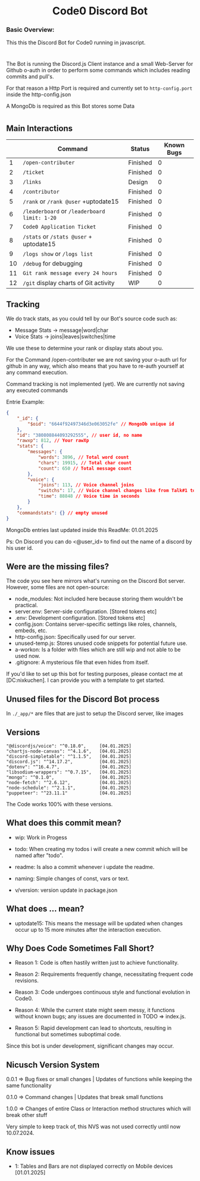 <div align="center">
<h1>Code0 Discord Bot</h1>
</div>

### Basic Overview:

This this the Discord Bot for Code0 running in javascript.
#
The Bot is running the Discord.js Client instance and a small Web-Server for Github o-auth in order to perform some commands which includes reading commits and pull's.

For that reason a Http Port is required and currently set to `http-config.port` inside the http-config.json

A MongoDb is required as this Bot stores some Data
#

## Main Interactions

|     | Command                                      | Status       | Known Bugs
| --- | ---------------------------------------------| ------------ | --------- |
| 1   | `/open-contributer`                          | Finished     |         0 |
| 2   | `/ticket`                                    | Finished     |         0 |
| 3   | `/links`                                     | Design       |         0 |
| 4   | `/contributor`                               | Finished     |         0 |
| 5   | `/rank` or `/rank @user` +uptodate15         | Finished     |         0 |
| 6   | `/leaderboard` or `/leaderboard limit: 1-20` | Finished     |         0 |
| 7   | `Code0 Application Ticket`                   | Finished     |         0 |
| 8   | `/stats` or `/stats @user` + uptodate15      | Finished     |         0 |
| 9   | `/logs show` or `/logs list`                 | Finished     |         0 |
| 10  | `/debug` for debugging                       | Finished     |         0 |
| 11  | `Git rank message every 24 hours`            | Finished     |         0 |
| 12  | `/git` display charts of Git activity        | WIP          |         0 |

## Tracking

We do track stats, as you could tell by our Bot's source code such as:

- Message Stats -> message|word|char
- Voice Stats -> joins|leaves|switches|time

We use these to determine your rank or display stats about you.

For the Command /open-contributer we are not saving your o-auth url for github in any way,
which also means that you have to re-auth yourself at any command execution.

Command tracking is not implemented (yet).
We are currently not saving any executed commands

Entrie Example:
```json
{
    "_id": {
        "$oid": "6644f92497346d3e063052fe" // MongoDb unique id
    },
    "id": "380808844093292555", // user id, no name
    "rawxp": 812, // Your rawXp
    "stats": {
        "messages": {
            "words": 3896, // Total word count
            "chars": 19915, // Total char count
            "count": 650 // Total message count
        },
        "voice": {
            "joins": 113, // Voice channel joins
            "switchs": 17, // Voice channel changes like from Talk#1 to Talk#2 (while remaining connection)
            "time": 88848 // Voice time in seconds
        }
    },
    "commandstats": {} // empty unused
}
```

MongoDb entries last updated inside this ReadMe: 01.01.2025

Ps: On Discord you can do <@user_id> to find out the name of a discord by his user id.

## Were are the missing files?

The code you see here mirrors what's running on the Discord Bot server. However, some files are not open-source:

- node_modules: Not included here because storing them wouldn't be practical.
- server.env: Server-side configuration. [Stored tokens etc]
- .env: Development configuration. [Stored tokens etc]
- config.json: Contains server-specific settings like roles, channels, embeds, etc.
- http-config.json: Specifically used for our server.
- unused-temp.js: Stores unused code snippets for potential future use.
- a-workon: Is a folder with files which are still wip and not able to be used now.
- .gitignore: A mysterious file that even hides from itself.

If you'd like to set up this bot for testing purposes, please contact me at [DC:nixkuchen]. I can provide you with a template to get started.

## Unused files for the Discord Bot process

In `./_app/*` are files that are just to setup the Discord server, like images

## Versions

    "@discordjs/voice": "^0.18.0",     [04.01.2025]
    "chartjs-node-canvas": "^4.1.6",   [04.01.2025]
    "discord-simpletable": "^1.1.5",   [04.01.2025]
    "discord.js": "^14.17.2",          [04.01.2025]
    "dotenv": "^16.4.7",               [04.01.2025]
    "libsodium-wrappers": "^0.7.15",   [04.01.2025]
    "mongo": "^0.1.0",                 [04.01.2025]
    "node-fetch": "^2.6.12",           [04.01.2025]
    "node-schedule": "^2.1.1",         [04.01.2025]
    "puppeteer": "^23.11.1"            [04.01.2025]

The Code works 100% with these versions.

## What does this commit mean?

- wip: Work in Progess

- todo: When creating my todos i will create a new commit which will be named after "todo".

- readme: Is also a commit whenever i update the readme.

- naming: Simple changes of const, vars or text.

- v/version: version update in package.json

## What does ... mean?

- uptodate15: This means the message will be updated when changes occur up to 15 more minutes after the interaction execution.

## Why Does Code Sometimes Fall Short?

- Reason 1: Code is often hastily written just to achieve functionality.

- Reason 2: Requirements frequently change, necessitating frequent code revisions.

- Reason 3: Code undergoes continuous style and functional evolution in Code0.

- Reason 4: While the current state might seem messy, it functions without known bugs; any issues are documented in TODO => index.js.

- Reason 5: Rapid development can lead to shortcuts, resulting in functional but sometimes suboptimal code.

Since this bot is under development, significant changes may occur.

## Nicusch Version System

0.0.1 => Bug fixes or small changes | Updates of functions while keeping the same functionality

0.1.0 => Command changes | Updates that break small functions

1.0.0 => Changes of entire Class or Interaction method structures which will break other stuff

Very simple to keep track of, this NVS was not used correctly until now 10.07.2024.

## Know issues

- 1: Tables and Bars are not displayed correctly on Mobile devices [01.01.2025]
